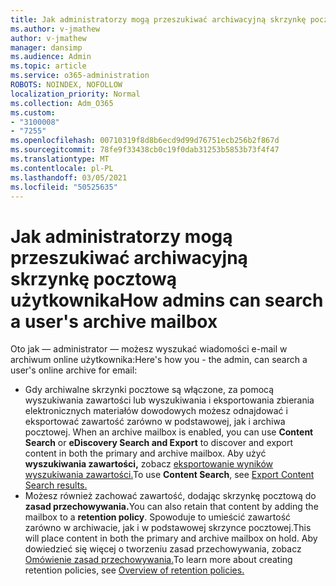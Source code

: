 ```yaml
---
title: Jak administratorzy mogą przeszukiwać archiwacyjną skrzynkę pocztową użytkownika
ms.author: v-jmathew
author: v-jmathew
manager: dansimp
ms.audience: Admin
ms.topic: article
ms.service: o365-administration
ROBOTS: NOINDEX, NOFOLLOW
localization_priority: Normal
ms.collection: Adm_O365
ms.custom:
- "3100008"
- "7255"
ms.openlocfilehash: 00710319f8d8b6ecd9d99d76751ecb256b2f867d
ms.sourcegitcommit: 78fe9f33438cb0c19f0dab31253b5853b73f4f47
ms.translationtype: MT
ms.contentlocale: pl-PL
ms.lasthandoff: 03/05/2021
ms.locfileid: "50525635"
---
```

# <a name="how-admins-can-search-a-users-archive-mailbox"></a><span data-ttu-id="2220d-102">Jak administratorzy mogą przeszukiwać archiwacyjną skrzynkę pocztową użytkownika</span><span class="sxs-lookup"><span data-stu-id="2220d-102">How admins can search a user's archive mailbox</span></span>

<span data-ttu-id="2220d-103">Oto jak — administrator — możesz wyszukać wiadomości e-mail w archiwum online użytkownika:</span><span class="sxs-lookup"><span data-stu-id="2220d-103">Here's how you - the admin, can search a user's online archive for email:</span></span>

* <span data-ttu-id="2220d-104">Gdy archiwalne skrzynki pocztowe  są włączone, za pomocą wyszukiwania zawartości lub wyszukiwania i eksportowania zbierania elektronicznych materiałów dowodowych możesz odnajdować i eksportować zawartość zarówno w podstawowej, jak i archiwa pocztowej. </span><span class="sxs-lookup"><span data-stu-id="2220d-104">When an archive mailbox is enabled, you can use **Content Search** or **eDiscovery Search and Export** to discover and export content in both the primary and archive mailbox.</span></span> <span data-ttu-id="2220d-105">Aby użyć **wyszukiwania zawartości,** zobacz [eksportowanie wyników wyszukiwania zawartości.](https://docs.microsoft.com/office365/securitycompliance/export-search-results)</span><span class="sxs-lookup"><span data-stu-id="2220d-105">To use **Content Search**, see [Export Content Search results.](https://docs.microsoft.com/office365/securitycompliance/export-search-results)</span></span>
* <span data-ttu-id="2220d-106">Możesz również zachować zawartość, dodając skrzynkę pocztową do **zasad przechowywania.**</span><span class="sxs-lookup"><span data-stu-id="2220d-106">You can also retain that content by adding the mailbox to a **retention policy**.</span></span> <span data-ttu-id="2220d-107">Spowoduje to umieścić zawartość zarówno w archiwacie, jak i w podstawowej skrzynce pocztowej.</span><span class="sxs-lookup"><span data-stu-id="2220d-107">This will place content in both the primary and archive mailbox on hold.</span></span> <span data-ttu-id="2220d-108">Aby dowiedzieć się więcej o tworzeniu zasad przechowywania, zobacz [Omówienie zasad przechowywania.](https://docs.microsoft.com/office365/securitycompliance/retention-policies)</span><span class="sxs-lookup"><span data-stu-id="2220d-108">To learn more about creating retention policies, see [Overview of retention policies.](https://docs.microsoft.com/office365/securitycompliance/retention-policies)</span></span>
